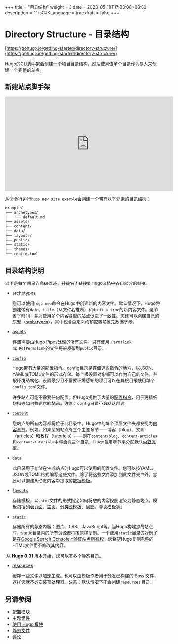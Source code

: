 +++
title = "目录结构"
weight = 3
date = 2023-05-18T17:03:08+08:00
description = ""
isCJKLanguage = true
draft = false
+++

# Directory Structure - 目录结构 

[https://gohugo.io/getting-started/directory-structure/](https://gohugo.io/getting-started/directory-structure/)

​	Hugo的CLI脚手架会创建一个项目目录结构，然后使用该单个目录作为输入来创建一个完整的站点。 

## 新建站点脚手架

<iframe src="https://www.youtube.com/embed/sB0HLHjgQ7E" allowfullscreen="" title="YouTube Video" style="top: 0px; left: 0px; width: 544px; height: 306px; border: 0px;"></iframe>

​	从命令行运行`hugo new site example`会创建一个带有以下元素的目录结构：

```txt
example/
├── archetypes/
│   └── default.md
├── assets/
├── content/
├── data/
├── layouts/
├── public/
├── static/
├── themes/
└── config.toml
```

## 目录结构说明 

​	以下是每个目录的高级概述，并提供了链接到Hugo文档中各自部分的链接。

- [archetypes](https://gohugo.io/content-management/archetypes/)

  您可以使用`hugo new`命令在Hugo中创建新的内容文件。默认情况下，Hugo将创建带有`date`、`title`（从文件名推断）和`draft = true`的新内容文件。这节省了时间，并为使用多个内容类型的站点促进了一致性。您还可以创建自己的原型（[archetypes](https://gohugo.io/content-management/archetypes/)），其中包含自定义的预配置前置元数据字段。 

- [assets](https://gohugo.io/hugo-pipes/introduction#asset-directory)

  存储需要由[Hugo Pipes](https://gohugo.io/hugo-pipes/)处理的所有文件。只有使用`.Permalink`或`.RelPermalink`的文件将被发布到`public`目录。 

- [`config`](https://gohugo.io/getting-started/configuration/)

  Hugo带有大量的[配置指令](https://gohugo.io/getting-started/configuration/#all-configuration-settings)。[config目录](https://gohugo.io/getting-started/configuration/#configuration-directory)是存储这些指令的地方，以JSON、YAML或TOML文件的形式存储。每个根设置对象都可以作为自己的文件，并按环境结构化。设置最少且不需要环境感知的项目可以在其根目录使用单个`config.toml`文件。
  
  许多站点可能不需要任何配置，但Hugo提供了大量的[配置指令](https://gohugo.io/getting-started/configuration/#all-configuration-settings)，用于更精细的指导如何构建您的站点。注意：config目录不会默认创建。



- [`content`](https://gohugo.io/content-management/organization/)

  您站点的所有内容都将位于此目录中。Hugo中的每个顶层文件夹都被视为[内容章节](https://gohugo.io/content-management/sections/)。例如，如果您的站点有三个主要章节——博客（blog）、文章（articles）和教程（tutorials）——则在`content/blog`、`content/articles`和`content/tutorials`中将会有三个目录。Hugo使用章节来分配默认[内容类型](https://gohugo.io/content-management/types/)。

- [`data`](https://gohugo.io/templates/data-templates/)

  此目录用于存储在生成站点时Hugo可以使用的配置文件。您可以按YAML、JSON或TOML格式编写这些文件。除了将这些文件添加到此文件夹中外，您还可以创建从动态内容中提取的[数据模板](https://gohugo.io/templates/data-templates/)。

- [`layouts`](https://gohugo.io/templates/)

  存储模板，以`.html`文件的形式指定如何将您的内容视图渲染为静态站点。模板包括[列表页面](https://gohugo.io/templates/lists/)、[主页](https://gohugo.io/templates/homepage/)、[分类法模板](https://gohugo.io/templates/taxonomy-templates/)、[局部](https://gohugo.io/templates/partials/)、[单页模板](https://gohugo.io/templates/single-page-templates/)等。

- [`static`](https://gohugo.io/content-management/static-files/)

  存储所有的静态内容：图片、CSS、JavaScript等。当Hugo构建您的站点时，static目录内的所有资源都将按原样复制。一个使用`static`目录的好例子是[在Google Search Console上验证站点所有权](https://support.google.com/webmasters/answer/9008080#zippy=%2Chtml-file-upload)，您希望Hugo复制完整的HTML文件而不修改其内容。 

​	从 **Hugo 0.31** 版本开始，您可以有多个静态目录。

- [resources](https://gohugo.io/getting-started/configuration/#configure-file-caches)

  缓存一些文件以加速生成。也可以由模板作者用于分发已构建的 Sass 文件，这样您就不必安装预处理器。注意：默认情况下不会创建`resources` 目录。 

## 另请参阅 

- [配置模块](https://gohugo.io/hugo-modules/configuration/) 
- [主题组件](https://gohugo.io/hugo-modules/theme-components/) 
- [使用 Hugo 模块](https://gohugo.io/hugo-modules/use-modules/) 
- [静态文件](https://gohugo.io/content-management/static-files/) 
- [评论](https://gohugo.io/content-management/comments/)
